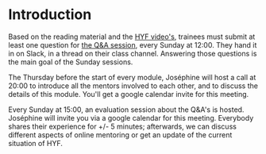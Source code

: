 # Introduction
Based on the reading material and the [HYF video's](https://www.youtube.com/channel/UCkK246iKcOAvsL0SI_6n3eA), trainees must submit at least one question for [the Q&A session](https://github.com/HackYourFuture/mentors/blob/main/online-teaching/Q-and-A-session.md), every Sunday at 12:00. They hand it in on Slack, in a thread on their class channel. Answering those questions is the main goal of the Sunday sessions.

The Thursday before the start of every module, Joséphine will host a call at 20:00 to introduce all the mentors involved to each other, and to discuss the details of this module. You'll get a google calendar invite for this meeting.

Every Sunday at 15:00, an evaluation session about the Q&A's is hosted. Joséphine will invite you via a google calendar for this meeting. Everybody shares their experience for +/- 5 minutes; afterwards, we can discuss different aspects of online mentoring or get an update of the current situation of HYF. 
